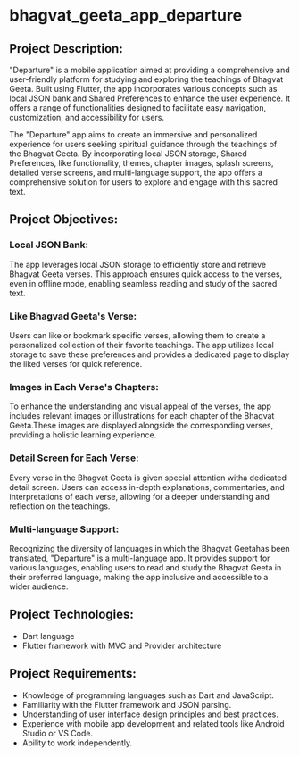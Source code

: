 # bhagvat_geeta_app_departure

## Project Description:
"Departure" is a mobile application aimed at providing a comprehensive and user-friendly
platform for studying and exploring the teachings of Bhagvat Geeta. Built using Flutter, the app
incorporates various concepts such as local JSON bank and Shared Preferences to enhance the
user experience. It offers a range of functionalities designed to facilitate easy navigation,
customization, and accessibility for users.

The "Departure" app aims to create an immersive and personalized experience for users seeking
spiritual guidance through the teachings of the Bhagvat Geeta. By incorporating local JSON
storage, Shared Preferences, like functionality, themes, chapter images, splash screens, detailed
verse screens, and multi-language support, the app offers a comprehensive solution for users to
explore and engage with this sacred text.



## Project Objectives:

### Local JSON Bank: 
The app leverages local JSON storage to efficiently store and retrieve
Bhagvat Geeta verses. This approach ensures quick access to the verses, even in offline mode,
enabling seamless reading and study of the sacred text.

### Like Bhagvad Geeta's Verse: 
Users can like or bookmark specific verses, allowing them to
create a personalized collection of their favorite teachings. The app utilizes local storage to save
these preferences and provides a dedicated page to display the liked verses for quick reference.

### Images in Each Verse's Chapters: 
To enhance the understanding and visual appeal of the
verses, the app includes relevant images or illustrations for each chapter of the Bhagvat Geeta.These images are displayed alongside the corresponding verses, providing a holistic learning experience.

### Detail Screen for Each Verse: 
Every verse in the Bhagvat Geeta is given special attention witha dedicated detail screen. Users can access in-depth explanations, commentaries, and
interpretations of each verse, allowing for a deeper understanding and reflection on the teachings.

### Multi-language Support: 
Recognizing the diversity of languages in which the Bhagvat Geetahas been translated, "Departure" is a multi-language app. It provides support for various
languages, enabling users to read and study the Bhagvat Geeta in their preferred language, making the app inclusive and accessible to a wider audience.

## Project Technologies:
- Dart language
- Flutter framework with MVC and Provider architecture

## Project Requirements:
- Knowledge of programming languages such as Dart and JavaScript.
- Familiarity with the Flutter framework and JSON parsing.
- Understanding of user interface design principles and best practices.
- Experience with mobile app development and related tools like Android Studio or VS Code.
- Ability to work independently.
